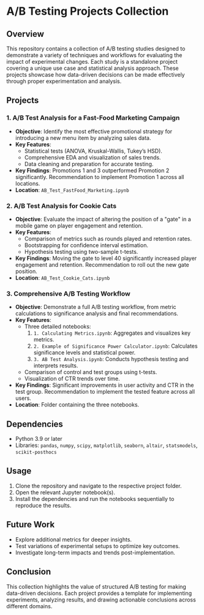 
# A/B Testing Projects Collection

## Overview

This repository contains a collection of A/B testing studies designed to demonstrate a variety of techniques and workflows for evaluating the impact of experimental changes. Each study is a standalone project covering a unique use case and statistical analysis approach. These projects showcase how data-driven decisions can be made effectively through proper experimentation and analysis.

## Projects

### 1. A/B Test Analysis for a Fast-Food Marketing Campaign
- **Objective**: Identify the most effective promotional strategy for introducing a new menu item by analyzing sales data.
- **Key Features**:
  - Statistical tests (ANOVA, Kruskal-Wallis, Tukey’s HSD).
  - Comprehensive EDA and visualization of sales trends.
  - Data cleaning and preparation for accurate testing.
- **Key Findings**: Promotions 1 and 3 outperformed Promotion 2 significantly. Recommendation to implement Promotion 1 across all locations.
- **Location**: `AB_Test_FastFood_Marketing.ipynb`

### 2. A/B Test Analysis for Cookie Cats
- **Objective**: Evaluate the impact of altering the position of a "gate" in a mobile game on player engagement and retention.
- **Key Features**:
  - Comparison of metrics such as rounds played and retention rates.
  - Bootstrapping for confidence interval estimation.
  - Hypothesis testing using two-sample t-tests.
- **Key Findings**: Moving the gate to level 40 significantly increased player engagement and retention. Recommendation to roll out the new gate position.
- **Location**: `AB_Test_Cookie_Cats.ipynb`

### 3. Comprehensive A/B Testing Workflow
- **Objective**: Demonstrate a full A/B testing workflow, from metric calculations to significance analysis and final recommendations.
- **Key Features**:
  - Three detailed notebooks:
    1. `1. Calculating Metrics.ipynb`: Aggregates and visualizes key metrics.
    2. `2. Example of Significance Power Calculator.ipynb`: Calculates significance levels and statistical power.
    3. `3. AB Test Analysis.ipynb`: Conducts hypothesis testing and interprets results.
  - Comparison of control and test groups using t-tests.
  - Visualization of CTR trends over time.
- **Key Findings**: Significant improvements in user activity and CTR in the test group. Recommendation to implement the tested feature across all users.
- **Location**: Folder containing the three notebooks.

## Dependencies

- Python 3.9 or later
- Libraries: `pandas`, `numpy`, `scipy`, `matplotlib`, `seaborn`, `altair`, `statsmodels`, `scikit-posthocs`

## Usage

1. Clone the repository and navigate to the respective project folder.
2. Open the relevant Jupyter notebook(s).
3. Install the dependencies and run the notebooks sequentially to reproduce the results.

## Future Work

- Explore additional metrics for deeper insights.
- Test variations of experimental setups to optimize key outcomes.
- Investigate long-term impacts and trends post-implementation.

## Conclusion

This collection highlights the value of structured A/B testing for making data-driven decisions. Each project provides a template for implementing experiments, analyzing results, and drawing actionable conclusions across different domains.

